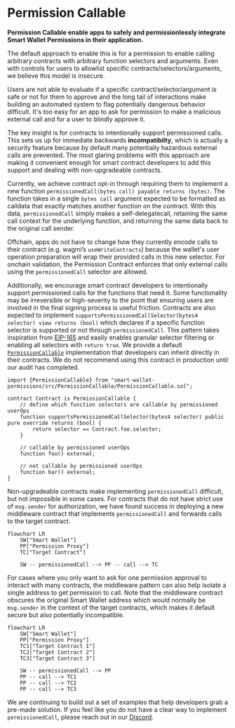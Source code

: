 # Permission Callable

**Permission Callable enable apps to safely and permissionlessly integrate Smart Wallet Permissions in their application.**

The default approach to enable this is for a permission to enable calling arbitrary contracts with arbitrary function selectors and arguments. Even with controls for users to allowlist specific contracts/selectors/arguments, we believe this model is insecure.

Users are not able to evaluate if a specific contract/selector/argument is safe or not for them to approve and the long tail of interactions make building an automated system to flag potentially dangerous behavior difficult. It's too easy for an app to ask for permission to make a malicious external call and for a user to blindly approve it.

The key insight is for contracts to intentionally support permissioned calls. This sets us up for immediate backwards **incompatibilty**, which is actually a security feature because by default many potentially hazardous external calls are prevented. The most glaring problems with this approach are making it convenient enough for smart contract developers to add this support and dealing with non-upgradeable contracts.

Currently, we achieve contract opt-in through requiring them to implement a new function `permissionedCall(bytes call) payable returns (bytes)`. The function takes in a single `bytes call` argument expected to be formatted as calldata that exactly matches another function on the contract. With this data, `permissionedCall` simply makes a self-delegatecall, retaining the same call context for the underlying function, and returning the same data back to the original call sender.

Offchain, apps do not have to change how they currently encode calls to their contract (e.g. wagmi’s `useWriteContracts`) because the wallet's user operation preparation will wrap their provided calls in this new selector. For onchain validation, the Permission Contract enforces that only external calls using the `permissionedCall` selector are allowed.

Additionally, we encourage smart contract developers to intentionally support permissioned calls for the functions that need it. Some functionality may be irreversible or high-severity to the point that ensuring users are involved in the final signing process is useful friction. Contracts are also expected to implement `supportsPermissionedCallSelector(bytes4 selector) view returns (bool)` which declares if a specific function selector is supported or not through `permissionedCall`. This pattern takes inspiration from [EIP-165](https://eips.ethereum.org/EIPS/eip-165) and easily enables granular selector filtering or enabling all selectors with `return true`. We provide a default [`PermissionCallable`](./PermissionCallable.sol) implementation that developers can inherit directly in their contracts. We do not recommend using this contract in production until our audit has completed.

```solidity
import {PermissionCallable} from "smart-wallet-permissions/src/PermissionCallable/PermissionCallable.sol";

contract Contract is PermissionCallable {
    // define which function selectors are callable by permissioned userOps
    function supportsPermissionedCallSelector(bytes4 selector) public pure override returns (bool) {
        return selector == Contract.foo.selector;
    }

    // callable by permissioned userOps
    function foo() external;

    // not callable by permissioned userOps
    function bar() external;
}
```

Non-upgradeable contracts make implementing `permissionedCall` difficult, but not impossible in some cases. For contracts that do not have strict use of `msg.sender` for authorization, we have found success in deploying a new middleware contract that implements `permissionedCall` and forwards calls to the target contract.

```mermaid
flowchart LR
    SW["Smart Wallet"]
    PP["Permission Proxy"]
    TC["Target Contract"]

    SW -- permissionedCall --> PP -- call --> TC
```

For cases where you only want to ask for one permission approval to interact with many contracts, the middleware pattern can also help isolate a single address to get permission to call. Note that the middleware contract obscures the original Smart Wallet address which would normally be `msg.sender` in the context of the target contracts, which makes it default secure but also potentially incompatible.

```mermaid
flowchart LR
    SW["Smart Wallet"]
    PP["Permission Proxy"]
    TC1["Target Contract 1"]
    TC2["Target Contract 2"]
    TC3["Target Contract 3"]

    SW -- permissionedCall --> PP
    PP -- call --> TC1
    PP -- call --> TC2
    PP -- call --> TC3
```

We are continuing to build out a set of examples that help developers grab a pre-made solution. If you feel like you do not have a clear way to implement `permissionedCall`, please reach out in our [Discord](https://discord.com/invite/cdp/).
